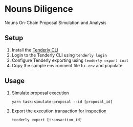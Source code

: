 # Nouns Diligence

Nouns On-Chain Proposal Simulation and Analysis

## Setup

1. Install the [Tenderly CLI](https://github.com/tenderly/tenderly-cli#installation)
2. Login to the Tenderly CLI using `tenderly login`
3. Configure Tenderly exporting using `tenderly export init`
4. Copy the sample environment file to `.env` and populate

## Usage

1. Simulate proposal execution
    ```
    yarn task:simulate-proposal --id [proposal_id]
    ```
2. Export the execution transaction for inspection
    ```
    tenderly export [transaction_id]
    ```
